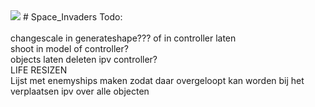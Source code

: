 
<img src="https://travis-ci.com/WannesLamberts/Space_Invaders.svg?token=kzFBgLR4E8ze4k9M18Co&branch=master">
# Space_Invaders
Todo:<br /><br />
changescale in generateshape??? of in controller laten<br />
shoot in model of controller?<br />
objects laten deleten ipv controller? <br />
LIFE RESIZEN <br />
Lijst met enemyships maken zodat daar overgeloopt kan worden bij het verplaatsen ipv over alle objecten <br />
